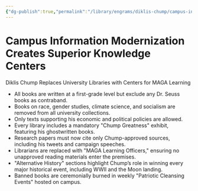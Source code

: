 ```yaml
---
{"dg-publish":true,"permalink":"/library/engrams/diklis-chump/campus-information-modernization-creates-superior-knowledge-centers/","tags":["DC/Education","DC/AS3"]}
---
```


# Campus Information Modernization Creates Superior Knowledge Centers
Diklis Chump Replaces University Libraries with Centers for MAGA Learning
- All books are written at a first-grade level but exclude any Dr. Seuss books as contraband.  
- Books on race, gender studies, climate science, and socialism are removed from all university collections.  
- Only texts supporting his economic and political policies are allowed.  
- Every library includes a mandatory "Chump Greatness" exhibit, featuring his ghostwritten books.  
- Research papers must now cite only Chump-approved sources, including his tweets and campaign speeches.  
- Librarians are replaced with "MAGA Learning Officers," ensuring no unapproved reading materials enter the premises.  
- "Alternative History" sections highlight Chump’s role in winning every major historical event, including WWII and the Moon landing.  
- Banned books are ceremonially burned in weekly "Patriotic Cleansing Events" hosted on campus.
